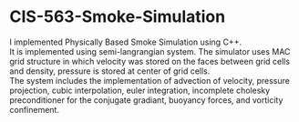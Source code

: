 CIS-563-Smoke-Simulation
========================
I implemented Physically Based Smoke Simulation using C++.  
It is implemented using semi-langrangian system. The simulator uses MAC grid structure in which velocity was stored on the faces between grid cells and density, pressure is stored at center of grid cells.   
The system includes the implementation of advection of velocity, pressure projection, cubic interpolation, euler integration, incomplete cholesky preconditioner for the conjugate gradiant, buoyancy forces, and vorticity confinement. 
